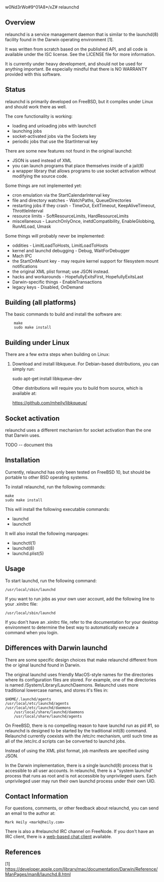 w0Nd3rWo#9^01A8*/xZ# relaunchd

## Overview 

relaunchd is a service management daemon that is similar to the launchd(8) 
facility found in the Darwin operating environment [1].

It was written from scratch based on the published API, and all code is 
available under the ISC license. See the LICENSE file for more information.

It is currently under heavy development, and should not be used for anything 
important. Be especially mindful that there is NO WARRANTY provided with this 
software.

## Status

relaunchd is primarily developed on FreeBSD, but it compiles under Linux and 
should work there as well.

The core functionality is working:
* loading and unloading jobs with launchctl
* launching jobs
* socket-activated jobs via the Sockets key
* periodic jobs that use the StartInterval key

There are some new features not found in the original launchd:
* JSON is used instead of XML
* you can launch programs that place themselves inside of a jail(8)
* a wrapper library that allows programs to use socket activation
  without modifying the source code.
   
Some things are not implemented yet:
* cron emulation via the StartCalendarInterval key
* file and directory watches - WatchPaths, QueueDirectories
* restarting jobs if they crash - TimeOut, ExitTimeout, KeepAliveTimeout, 
ThrottleInterval
* resource limits - SoftResourceLimits, HardResourceLimits
* miscellaneous - LaunchOnlyOnce, inetdCompatibility, EnableGlobbing, RunAtLoad, 
Umask

Some things will probably never be implemented:
* oddities - LimitLoadToHosts, LimitLoadToHosts
* kernel and launchd debugging - Debug, WaitForDebugger
* Mach IPC
* the StartOnMount key - may require kernel support for filesystem mount 
notifications
* the original XML plist format; use JSON instead.
* hacks and workarounds - HopefullyExitsFirst, HopefullyExitsLast
* Darwin-specific things - EnableTransactions
* legacy keys - Disabled, OnDemand

## Building (all platforms)

The basic commands to build and install the software are:
```
	make
	sudo make install
```

## Building under Linux

There are a few extra steps when building on Linux:

1. Download and install libkqueue. For Debian-based distributions, you can 
simply run:

	sudo apt-get install libkqueue-dev

   Other distributions will require you to build from source, which is 
   available at:

	https://github.com/mheily/libkqueue/

## Socket activation

relaunchd uses a different mechanism for socket activation than the one that 
Darwin uses.

TODO -- document this

## Installation 

Currently, relaunchd has only been tested on FreeBSD 10, but should be 
portable to other BSD
operating systems. 

To install relaunchd, run the following commands:

	make
	sudo make install

This will install the following executable commands:
* launchd
* launchctl

It will also install the following manpages: 

* launchctl(1)
* launchd(8)
* launchd.plist(5)

## Usage

To start launchd, run the following command:

	/usr/local/sbin/launchd

If you want to run jobs as your own user account, add the following line to 
your .xinitrc file:

	/usr/local/sbin/launchd

If you don't have an .xinitrc file, refer to the documentation for your 
desktop environment to determine the best way to automatically execute a command
when you login.

## Differences with Darwin launchd

There are some specific design choices that make relaunchd different from the or
iginal launchd found in Darwin.

The original launchd uses friendly MacOS-style names for the directories where 
its configuration files are stored.  For example, one of the directories is 
named /System/Library/LaunchDaemons. Relaunchd uses more traditional lowercase 
names, and stores it's files in:

	$HOME/.launchd/agents
	/usr/local/etc/launchd/agents
	/usr/local/etc/launchd/daemons
        /usr/local/share/launchd/daemons
        /usr/local/share/launchd/agents

On FreeBSD, there is no compelling reason to have launchd run as pid #1, so 
relaunchd is designed to be started by the traditional init(8) command. 
Relaunchd currently coexists with the /etc/rc mechanism, until such time as 
all of the /etc/rc.d scripts can be converted to launchd jobs.

Instead of using the XML plist format, job manifests are specified using JSON.

In the Darwin implementation, there is a single launchd(8) process that is 
accessible to all user accounts.
In relaunchd, there is a "system launchd" process that runs as root and is not 
accessible by unprivileged users. 
Each unprivileged user may run their own launchd process under their own UID.

## Contact Information

For questions, comments, or other feedback about relaunchd, you can send an email 
to the author at:

    Mark Heily <mark@heily.com>

There is also a #relaunchd IRC channel on FreeNode. If you don't have an IRC
client, there is a [web-based chat client](https://webchat.freenode.net/) available.
## References

[1] https://developer.apple.com/library/mac/documentation/Darwin/Reference/ManPages/man8/launchd.8.html
